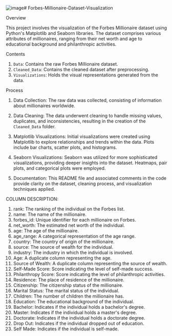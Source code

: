 ![image](https://github.com/RufusMathew/Forbes-Millionaire-Dataset-Visualization/assets/149645197/5c304215-0d12-477b-afd6-68d4d2640374)# Forbes-Millionaire-Dataset-Visualization

Overview

This project involves the visualization of the Forbes Millionaire dataset using Python's Matplotlib and Seaborn libraries. The dataset comprises various attributes of millionaires, ranging from their net worth and age to educational background and philanthropic activities.

Contents

1. `Data`: Contains the raw Forbes Millionaire dataset.
2. `Cleaned_Data`: Contains the cleaned dataset after preprocessing.
3. `Visualizations`: Holds the visual representations generated from the data.

Process

1. Data Collection: The raw data was collected, consisting of information about millionaires worldwide.

2. Data Cleaning: The data underwent cleaning to handle missing values, duplicates, and inconsistencies, resulting in the creation of the `Cleaned_Data` folder.

3. Matplotlib Visualizations: Initial visualizations were created using Matplotlib to explore relationships and trends within the data. Plots include bar charts, scatter plots, and histograms.

4. Seaborn Visualizations: Seaborn was utilized for more sophisticated visualizations, providing deeper insights into the dataset. Heatmaps, pair plots, and categorical plots were employed.

5. Documentation: This README file and associated comments in the code provide clarity on the dataset, cleaning process, and visualization techniques applied.



COLUMN DESCRIPTION:

1. rank: The ranking of the individual on the Forbes list.
2. name: The name of the millionaire.
3. forbes_id: Unique identifier for each millionaire on Forbes.
4. net_worth: The estimated net worth of the individual.
5. age: The age of the millionaire.
6. age_range: A categorical representation of the age range.
7. country: The country of origin of the millionaire.
8. source: The source of wealth for the individual.
9. industry: The industry in which the individual is involved.
10. Age: A duplicate column representing the age.
11. Source of Wealth: A duplicate column representing the source of wealth.
12. Self-Made Score: Score indicating the level of self-made success.
13. Philanthropy Score: Score indicating the level of philanthropic activities.
14. Residence: The place of residence of the millionaire.
15. Citizenship: The citizenship status of the millionaire.
16. Marital Status: The marital status of the individual.
17. Children: The number of children the millionaire has.
18. Education: The educational background of the individual.
19. Bachelor: Indicates if the individual holds a bachelor's degree.
20. Master: Indicates if the individual holds a master's degree.
21. Doctorate: Indicates if the individual holds a doctorate degree.
22. Drop Out: Indicates if the individual dropped out of education.
23. Self Made: Indicates if the individual is self-made.





